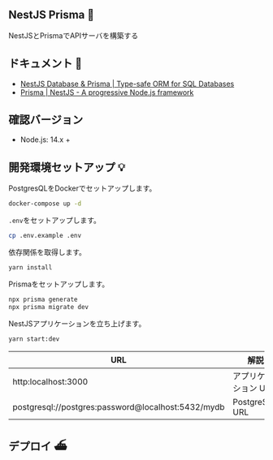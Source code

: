 ## NestJS Prisma 🚅

NestJSとPrismaでAPIサーバを構築する

## ドキュメント 📃

- [NestJS Database & Prisma | Type-safe ORM for SQL Databases](https://www.prisma.io/nestjs)
- [Prisma | NestJS - A progressive Node.js framework](https://docs.nestjs.com/recipes/prisma#prisma)

## 確認バージョン

- Node.js: 14.x +

## 開発環境セットアップ 💡

PostgresQLをDockerでセットアップします。

```bash
docker-compose up -d
```

`.env`をセットアップします。

```bash
cp .env.example .env
```

依存関係を取得します。

```bash
yarn install
```

Prismaをセットアップします。

```bash
npx prisma generate
npx prisma migrate dev
```

NestJSアプリケーションを立ち上げます。

```bash
yarn start:dev
```

|URL|解説|
|---|---|
|http:localhost:3000|アプリケーション URL|
|postgresql://postgres:password@localhost:5432/mydb|PostgreSQL URL|

## デプロイ ⛴